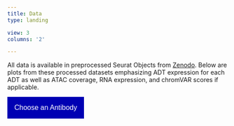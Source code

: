 ```yaml
---
title: Data
type: landing

view: 3
columns: '2'

---
```


All data is available in preprocessed Seurat Objects from [Zenodo](https://zenodo.org/records/10120360). Below are plots from these processed datasets emphasizing ADT expression for each ADT as well as ATAC coverage, RNA expression, and chromVAR scores if applicable.

<!DOCTYPE html>
<html> 
<head> 
<style> 
/* Dropdown Button */ 
.dropdown-button { 
    background-color: #0000b3; 
    color: white;
    padding: 16px; 
    font-size: 16px; 
    border: none; 
} 
.dropdown { 
    position: relative; 
    display: inline-block; 
} 
/* Dropdown Content (Hidden by Default) */ 
.dropdown-list { 
    display: none; 
    position: relative; 
    background-color: #f1f1f1; 
    min-width: 160px; 
    box-shadow: 0px 8px 16px 0px rgba(0,0,0,0.2); 
    max-height: 150px;  
    overflow-y: auto;
    z-index: 1000; 
} 
/* Links inside the dropdown */ 
.dropdown-list a { 
    color: black; 
    padding: 12px 16px; 
    text-decoration: none; 
    display: block; 
    font-family: verdana; 
    z-index: 1000;
} 
/* Change color of dropdown links on hover */ 
.dropdown-list a:hover { 
    background-color: #ddd; 
} 
/* Show the dropdown list on hover */ 
.dropdown:hover .dropdown-list { 
    display: block; 
} 
/* Change the background color of the dropdown button when the dropdown list is shown */ 
.dropdown:hover .dropdown-button { 
    background-color: #6666ff; 
} 
/* Change the background color of the dropdown button when the dropdown list is shown */ 
ul { 
    list-style-type: none; 
    list-style-position: inside;
    margin-left: 0;
    padding-left: 0;
} 
</style> 
</head> 
<body> 
    <div class="dropdown">
    <button class="dropdown-button" type="button" data-toggle="dropdown">Choose an Antibody
    <span class="caret"></span></button>
    <ul class="dropdown-list">
        <li><a href="AIPL1/">AIPL1</a> </li>
        <li><a href="AMPK/">AMPK</a> </li>
        <li><a href="Bactin/">Bactin</a> </li>
        <li><a href="Bassoon/">Bassoon</a> </li>
        <li><a href="BCatenin/">BCatenin</a> </li>
        <li><a href="BRN3A/">BRN3A</a> </li>
        <li><a href="CCNE1/">CCNE1</a> </li>
        <li><a href="CHX10/">CHX10</a> </li>
        <li><a href="CLUAP1/">CLUAP1</a> </li>
        <li><a href="COL2A1/">COL2A1</a> </li>
        <li><a href="CRALBP/">CRALBP</a> </li>
        <li><a href="DCX/">DCX</a> </li>
        <li><a href="DDX6/">DDX6</a></li>
        <li><a href="DYN1/">DYN1</a> </li>
        <li><a href="EPHB2/">EPHB2</a> </li>
        <li><a href="ERK1/">ERK1</a> </li>
        <li><a href="FOS/">FOS</a> </li>
        <li><a href="FoxG1/">FOXG1</a> </li>
        <li><a href="FOXO1/">FOXO1</a> </li>
        <li><a href="GAPDH/">GAPDH</a> </li>
        <li><a href="GATA1/">GATA1</a> </li>
        <li><a href="Gephyrin/">Gephyrin</a> </li>
        <li><a href="gli3/">GLI3</a> </li>
        <li><a href="GLUR2/">GLUR2</a> </li>
        <li><a href="GluR4/">GLUR4</a> </li>
        <li><a href="GSK3B/">GSK3B</a> </li>
        <li><a href="GTubulin/">GTubulin</a> </li>
        <li><a href="HOPX/">HOPX</a> </li>
        <li><a href="HSP60/">HSP60</a> </li>
        <li><a href="IMPDH1/">IMPDH1</a> </li>
        <li><a href="IRF1/">IRF1</a> </li>
        <li><a href="JAK1/">JAK1</a> </li>
        <li><a href="JNK1/">JNK1</a> </li>
        <li><a href="KCNJ10/">KCNJ10</a> </li>
        <li><a href="MAPK/">MAPK</a> </li>
        <li><a href="MEIS2/">MEIS2</a> </li>
        <li><a href="MEK/">MEK</a></li>
        <li><a href="Na_K_ATPase/">NA+K+ATPase</a> </li>
        <li><a href="NCadherin/">NCadherin</a> </li>
        <li><a href="NeuN/">NeuN</a> </li>
        <li><a href="NEUROD1/">NEUROD1</a> </li>
        <li><a href="NFIB/">NFIB</a> </li>
        <li><a href="NRL/">NRL</a> </li>
        <li><a href="OCT4/">OCT4</a> </li>
        <li><a href="ONECUT2/">ONECUT2</a> </li>
        <li><a href="OTX2/">OTX2</a> </li>
        <li><a href="p65_nFKb/">p65_nFKb</a> </li>
        <li><a href="pAMPK/">pAMPK</a> </li>
        <li><a href="Pax6/">Pax6</a> </li>
        <li><a href="pBCatenin/">pBCatenin</a> </li>
        <li><a href="PCNA/">PCNA</a> </li>
        <li><a href="pERK/">pERK</a> </li>
        <li><a href="pFOXO1/">pFOXO1</a> </li>
        <li><a href="pGSK3B/">pGSK3B</a> </li>
        <li><a href="PI3K/">PI3K</a> </li>
        <li><a href="pJAK1/">pJAK1</a> </li>
        <li><a href="pJNK1/">pJNK1</a> </li>
        <li><a href="PKCa/">PKCa</a> </li>
        <li><a href="PKCb1/">PKCb1</a> </li>
        <li><a href="PLCy/">PLCy</a> </li>
        <li><a href="pMAPK/">pMAPK</a> </li>
        <li><a href="pMEK/">pMEK</a> </li>
        <li><a href="pPI3K/">pPI3K</a> </li>
        <li><a href="pPKCa/">pPKCa</a> </li>
        <li><a href="pPKCb/">pPKCb</a> </li>
        <li><a href="pPLCy/">pPLCy</a> </li>
        <li><a href="pRPS6/">pRPS6</a> </li>
        <li><a href="pSMAD1/">pSMAD1</a> </li>
        <li><a href="pSMAD2/">pSMAD2</a> </li>
        <li><a href="pSTAT1/">pSTAT1</a> </li>
        <li><a href="pSTAT3/">pSTAT3</a> </li>
        <li><a href="pTSC2/">pTSC2</a> </li>
        <li><a href="pVIM/">pVIM</a> </li>
        <li><a href="Recoverin/">Recoverin</a> </li>
        <li><a href="RHO/">RHO</a> </li>
        <li><a href="Ribeye/">Ribeye</a> </li>
        <li><a href="RPS6/">RPS6</a> </li>
        <li><a href="S100B/">S100B</a> </li>
        <li><a href="SMAD2/">SMAD2</a> </li>
        <li><a href="SMAD5/">SMAD5</a> </li>
        <li><a href="sox2/">SOX2</a></li>
        <li><a href="SOX9/">SOX9</a> </li>
        <li><a href="STAT1/">STAT1</a> </li>
        <li><a href="STAT3/">STAT3</a> </li>
        <li><a href="SV2/">SV2</a> </li>
        <li><a href="TBR1/">TBR1</a> </li>
        <li><a href="TBR2/">TBR2</a> </li>
        <li><a href="TSC2/">TSC2</a> </li>
        <li><a href="ULK1/">ULK1</a> </li>
        <li><a href="VGLUT1/">VGLUT1</a> </li>
        <li><a href="Vim/">Vim</a> </li>
        <li><a href="YAPTAZ/">YAPTAZ</a> </li>
    </ul>
    </div>
</body> 
</html> 
